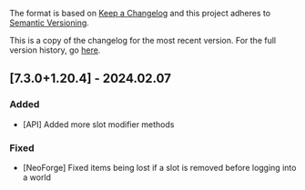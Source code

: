 The format is based on [Keep a Changelog](http://keepachangelog.com/en/1.0.0/) and this project adheres to [Semantic Versioning](http://semver.org/spec/v2.0.0.html).

This is a copy of the changelog for the most recent version. For the full version history, go [here](https://github.com/TheIllusiveC4/Curios/blob/1.20.4/CHANGELOG.md).

## [7.3.0+1.20.4] - 2024.02.07
### Added
- [API] Added more slot modifier methods
### Fixed
- [NeoForge] Fixed items being lost if a slot is removed before logging into a world
